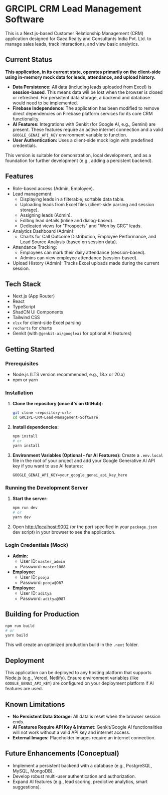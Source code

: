 # GRCIPL CRM Lead Management Software

This is a Next.js-based Customer Relationship Management (CRM) application designed for Gaea Realty and Consultants India Pvt. Ltd. to manage sales leads, track interactions, and view basic analytics.

## Current Status

**This application, in its current state, operates primarily on the client-side using in-memory mock data for leads, attendance, and upload history.**

*   **Data Persistence:** All data (including leads uploaded from Excel) is **session-based**. This means data will be lost when the browser is closed or refreshed. For persistent data storage, a backend and database would need to be implemented.
*   **Firebase Independence:** The application has been modified to remove direct dependencies on Firebase platform services for its core CRM functionality.
*   **AI Features:** Integrations with Genkit (for Google AI, e.g., Gemini) are present. These features require an active internet connection and a valid `GOOGLE_GENAI_API_KEY` environment variable to function.
*   **User Authentication:** Uses a client-side mock login with predefined credentials.

This version is suitable for demonstration, local development, and as a foundation for further development (e.g., adding a persistent backend).

## Features

*   Role-based access (Admin, Employee).
*   Lead management:
    *   Displaying leads in a filterable, sortable data table.
    *   Uploading leads from Excel files (client-side parsing and session storage).
    *   Assigning leads (Admin).
    *   Editing lead details (inline and dialog-based).
    *   Dedicated views for "Prospects" and "Won by GRC" leads.
*   Analytics Dashboard (Admin):
    *   Charts for Call Outcome Distribution, Employee Performance, and Lead Source Analysis (based on session data).
*   Attendance Tracking:
    *   Employees can mark their daily attendance (session-based).
    *   Admins can view employee attendance (session-based).
*   Upload History (Admin): Tracks Excel uploads made during the current session.

## Tech Stack

*   Next.js (App Router)
*   React
*   TypeScript
*   ShadCN UI Components
*   Tailwind CSS
*   `xlsx` for client-side Excel parsing
*   `recharts` for charts
*   Genkit (with `@genkit-ai/googleai` for optional AI features)

## Getting Started

### Prerequisites

*   Node.js (LTS version recommended, e.g., 18.x or 20.x)
*   npm or yarn

### Installation

1.  **Clone the repository (once it's on GitHub):**
    ```bash
    git clone <repository-url>
    cd GRCIPL-CRM-Lead-Management-Software
    ```

2.  **Install dependencies:**
    ```bash
    npm install
    # or
    yarn install
    ```

3.  **Environment Variables (Optional - for AI Features):**
    Create a `.env.local` file in the root of your project and add your Google Generative AI API key if you want to use AI features:
    ```
    GOOGLE_GENAI_API_KEY=your_google_genai_api_key_here
    ```

### Running the Development Server

1.  **Start the server:**
    ```bash
    npm run dev
    # or
    yarn dev
    ```

2.  Open [http://localhost:9002](http://localhost:9002) (or the port specified in your `package.json` dev script) in your browser to see the application.

### Login Credentials (Mock)

*   **Admin:**
    *   User ID: `master_admin`
    *   Password: `master1008`
*   **Employee:**
    *   User ID: `pooja`
    *   Password: `pooja@987`
*   **Employee:**
    *   User ID: `aditya`
    *   Password: `aditya@987`

## Building for Production

```bash
npm run build
# or
yarn build
```
This will create an optimized production build in the `.next` folder.

## Deployment

This application can be deployed to any hosting platform that supports Node.js (e.g., Vercel, Netlify).
Ensure environment variables (like `GOOGLE_GENAI_API_KEY`) are configured on your deployment platform if AI features are used.

## Known Limitations

*   **No Persistent Data Storage:** All data is reset when the browser session ends.
*   **AI Features Require API Key & Internet:** Genkit/Google AI functionalities will not work without a valid API key and internet access.
*   **External Images:** Placeholder images require an internet connection.

## Future Enhancements (Conceptual)

*   Implement a persistent backend with a database (e.g., PostgreSQL, MySQL, MongoDB).
*   Develop robust multi-user authentication and authorization.
*   Expand AI features (e.g., lead scoring, predictive analytics, smart suggestions).
